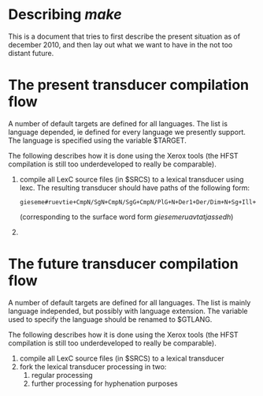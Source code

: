 # Describing _make_

This is a document that tries to first describe the present situation as
of december 2010, and then lay out what we want to have in the not too
distant future.

# The present transducer compilation flow

A number of default targets are defined for all languages. The list is
language depended, ie defined for every language we presently support.
The language is specified using the variable $TARGET.

The following describes how it is done using the Xerox tools (the HFST
compilation is still too underdeveloped to really be comparable).

1.  compile all LexC source files (in $SRCS) to a lexical transducer
    using lexc. The resulting transducer should have paths of the
    following form:

        gieseme#ruevtie+CmpN/SgN+CmpN/SgG+CmpN/PlG+N+Der1+Der/Dim+N+Sg+Ill+PxSg2:gieseme#ruevt%^aLATUS%»tje%>assedh

    (corresponding to the surface word form _giesemeruavtatjassedh_)

2.

# The future transducer compilation flow

A number of default targets are defined for all languages. The list is
mainly language independed, but possibly with language extension. The
variable used to specify the language should be renamed to $GTLANG.

The following describes how it is done using the Xerox tools (the HFST
compilation is still too underdeveloped to really be comparable).

1.  compile all LexC source files (in $SRCS) to a lexical transducer
2.  fork the lexical transducer processing in two:
    1.  regular processing
    2.  further processing for hyphenation purposes
